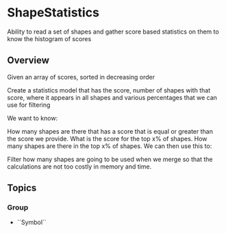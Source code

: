 # ShapeStatistics

Ability to read a set of shapes and gather score based statistics on them to know the histogram of scores

## Overview

Given an array of scores, sorted in decreasing order

Create a statistics model that has the score, number of shapes with that score, where it appears in all shapes and various percentages that we can use for filtering

We want to know:

How many shapes are there that has a score that is equal or greater than the score we provide.
What is the score for the top x% of shapes.
How many shapes are there in the top x% of shapes.
We can then use this to:

Filter how many shapes are going to be used when we merge so that the calculations are not too costly in memory and time.

## Topics

### <!--@START_MENU_TOKEN@-->Group<!--@END_MENU_TOKEN@-->

- <!--@START_MENU_TOKEN@-->``Symbol``<!--@END_MENU_TOKEN@-->
